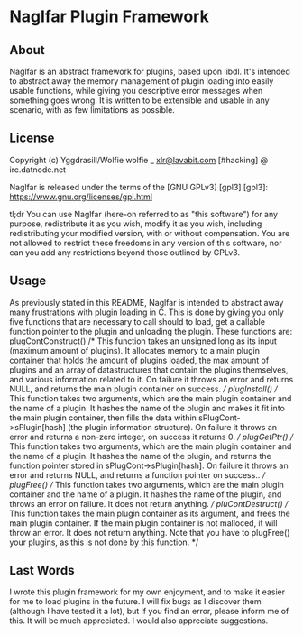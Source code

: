 Naglfar Plugin Framework
=======================

About
-------

Naglfar is an abstract framework for plugins, based upon libdl. It's intended to abstract away the memory management of plugin loading into easily usable functions, while giving you descriptive error messages when something goes wrong. It is written to be extensible and usable in any scenario, with as few limitations as possible.

License
-------

Copyright (c) Yggdrasill/Wolfie
wolfie _ xlr@lavabit.com
[#hacking] @ irc.datnode.net

Naglfar is released under the terms of the [GNU GPLv3] [gpl3]
  [gpl3]: https://www.gnu.org/licenses/gpl.html

tl;dr You can use Naglfar (here-on referred to as "this software") for any purpose, redistribute it as you wish, modify it as you wish, including
redistributing your modified version, with or without compensation. You are not allowed to restrict these freedoms in
any version of this software, nor can you add any restrictions beyond those outlined by GPLv3.

Usage
-----

As previously stated in this README, Naglfar is intended to abstract away many frustrations with plugin loading in C.
This is done by giving you only five functions that are necessary to call should to load, get a callable function
pointer to the plugin and unloading the plugin. These functions are:
  plugContConstruct() /* This function takes an unsigned long as its input (maximum amount of plugins). It allocates memory to a main plugin
  container that holds the amount of plugins loaded, the max amount of plugins and an array of datastructures that
  contain the plugins themselves, and various information related to it. On failure it throws an error and returns NULL,
  and returns the main plugin container on success. */
  plugInstall() /* This function takes two arguments, which are the main plugin container and the name of a plugin. It
  hashes the name of the plugin and makes it fit into the main plugin container, then fills the data within
  sPlugCont->sPlugin[hash] (the plugin information structure). On failure it throws an error and returns a non-zero
  integer, on success it returns 0. */
  plugGetPtr() /* This function takes two arguments, which are the main plugin container and the name of a plugin. It
  hashes the name of the plugin, and returns the function pointer stored in sPlugCont->sPlugin[hash]. On failure it
  throws an error and returns NULL, and returns a function pointer on success.. */
  plugFree() /* This function takes two arguments, which are the main plugin container and the name of a plugin. It
  hashes the name of the plugin, and throws an error on failure. It does not return anything. */
  pluContDestruct() /* This function takes the main plugin container as its argument, and frees the main plugin
  container. If the main plugin container is not malloced, it will throw an error. It does not return anything. Note
  that you have to plugFree() your plugins, as this is not done by this function. */

Last Words
---------

I wrote this plugin framework for my own enjoyment, and to make it easier for me to load plugins in the future. I will
fix bugs as I discover them (although I have tested it a lot), but if you find an error, please inform me of this. It
will be much appreciated. I would also appreciate suggestions.
